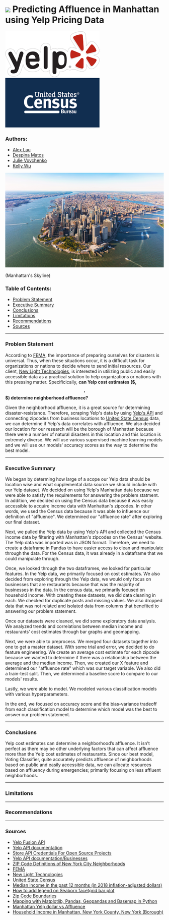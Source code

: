 # ![](https://ga-dash.s3.amazonaws.com/production/assets/logo-9f88ae6c9c3871690e33280fcf557f33.png) Predicting Affluence in Manhattan using Yelp Pricing Data


<img src="./images/yelp pic.png" width="300px">
<img src="./images/census pic.png" width="300px">

### Authors:
- [Alex Lau](https://www.linkedin.com/in/alex-lau-data-science/)
- [Despina Matos](https://www.linkedin.com/in/despina-matos/)
- [Julie Vovchenko](https://www.linkedin.com/in/julievovchenko/)
- [Kelly Wu](https://www.linkedin.com/in/kelly-wu-nj/)

<img src="./images/Manhattan Skyline.jpg" width="800px"> 

(Manhattan's Skyline)

### Table of Contents:

- [Problem Statement](#Problem-Statement)
- [Executive Summary](#Executive-Summary)
- [Conclusions](#Conclusions)
- [Limitations](#Limitations)
- [Recommendations](#Recommendations)
- [Sources](#Sources)

---

### Problem Statement

According to [FEMA](https://www.fema.gov/blog/2015-04-29/everyone-must-be-prepared-emergencies), the importance of preparing ourselves for disasters is universal. Thus, when these situations occur, it is a difficult task for organizations or nations to decide where to send initial resources. Our client, [New Light Technologies](https://newlighttechnologies.com/), is interested in utilizing public and easily accessible data as a practical solution to help organizations or nations with this pressing matter. Specificically, **can Yelp cost estimates ($, $$, $$$) determine neighborhood affluence?** 

Given the neighborhood affluence, it is a great source for determining disaster-resistance. Therefore, scraping Yelp's data by using [Yelp's API](https://www.yelp.com/fusion) and connecting zipcodes from business locations to [United State Census](https://2020census.gov/?cid=20002:%2Bus%20%2Bcensus:sem.ga:p:dm:en:&utm_source=sem.ga&utm_medium=p&utm_campaign=dm:en&utm_content=20002&utm_term=%2Bus%20%2Bcensus) data, we can determine if Yelp's data correlates with affluence. We also decided our location for our research will be the borough of Manhattan because there were a number of natural disasters in this location and this location is extremely diverse. We will use various supervised machine learning models and we will use our models' accuracy scores as the way to determine the best model.  

---

### Executive Summary

We began by determing how large of a scope our Yelp data should be location wise and what supplemental data source we should include with our Yelp dataset. We decided on using Yelp's Manhattan data because we were able to satisfy the requirements for answering the problem statment. In addition, we decided on using the Census data because it was easily accessible to acquire income data with Manhattan's zipcodes. In other words, we used the Census data because it was able to influence our definition of "affluence". We determined our "affluence rate" after exploring our final dataset.  

Next, we pulled the Yelp data by using Yelp's API and collected the Census income data by filtering with Manhattan's zipcodes on the Census' website. The Yelp data was imported was in JSON format. Therefore, we need to create a dataframe in Pandas to have easier access to clean and manipulate through the data. For the Census data, it was already in a dataframe that we could manipulate through. 

Once, we looked through the two dataframes, we looked for particular features. In the Yelp data, we primarily focused on cost estimates. We also decided from exploring through the Yelp data, we would only focus on businesses that are restaurants because that was the majority of businesses in the data. In the census data, we primarily focused on household income. With creating these datasets, we did data cleaning in each. We checked for duplicate posts and missing values. We also dropped data that was not related and isolated data from columns that benefited to answering our problem statement. 

Once our datasets were cleaned, we did some exploratory data analysis. We analyzed trends and correlations between median income and restaurants’ cost estimates through bar graphs and geomapping.

Next, we were able to preprocess. We merged four datasets together into one to get a master dataset. With some trial and error, we decided to do feature engineering. We create an average cost estimate for each zipcode because we wanted to determine if there was a relationship between the average and the median income. Then, we created our X feature and determined our "affluence rate" which was our target variable. We also did a train-test split. Then, we determined a baseline score to compare to our models' results.

Lastly, we were able to model. We modeled various classification models with various hyperparameters. 

In the end, we focused on accuracy score and the bias-variance tradeoff from each classification model to determine which model was the best to answer our problem statement. 

---

### Conclusions 

Yelp cost estimates can determine a neighborhood’s affluence. It isn’t perfect as there may be other underlying factors that can affect affluence more than the Yelp cost estimates of restaurants. Since our best model, Voting Classifier, quite accurately predicts affluence of neighborhoods based on public and easily accessible data, we can allocate resources based on affluency during emergencies; primarily focusing on less affluent neighborhoods.

---

### Limitations

---

### Recommendations

---

### Sources

- [Yelp Fusion API](https://www.yelp.com/fusion)
- [Yelp API documentation](https://www.yelp.com/developers/documentation/v3/business_search)
- [Store API Credentials For Open Source Projects](https://chrisalbon.com/python/basics/store_api_credentials_for_open_source_projects/) 
- [Yelp API documentation/Businesses](https://api.yelp.com/v3/businesses/search)
- [ZIP Code Definitions of New York City Neighborhoods](https://www.health.ny.gov/statistics/cancer/registry/appendix/neighborhoods.htm)
- [FEMA](https://www.fema.gov/blog/2015-04-29/everyone-must-be-prepared-emergencies)
- [New Light Technologies](https://newlighttechnologies.com/)
- [United State Census](https://2020census.gov/?cid=20002:%2Bus%20%2Bcensus:sem.ga:p:dm:en:&utm_source=sem.ga&utm_medium=p&utm_campaign=dm:en&utm_content=20002&utm_term=%2Bus%20%2Bcensus)
- [Median income in the past 12 months (in 2018 inflation-adjusted dollars)](https://data.census.gov/cedsci/table?q=income&tid=ACSST1Y2018.S1903&t=Income%20%28Households,%20Families,%20Individuals%29&vintage=2018)
- [How to add legend on Seaborn facetgrid bar plot](https://stackoverflow.com/questions/32261619/how-to-add-legend-on-seaborn-facetgrid-bar-plot/55953685)
- [Zip Code Boundaries](https://data.cityofnewyork.us/widgets/i8iw-xf4u)
- [Mapping with Matplotlib, Pandas, Geopandas and Basemap in Python](https://towardsdatascience.com/mapping-with-matplotlib-pandas-geopandas-and-basemap-in-python-d11b57ab5dac)
- [Manhattan Yelp dollar vs Affluence](https://public.tableau.com/profile/alex.lau1352#!/vizhome/updatedManhattanyelpvsaffluence/Dashboard?publish=yes) 
- [Household Income in Manhattan, New York County, New York (Borough)](https://statisticalatlas.com/county-subdivision/New-York/New-York-County/Manhattan/Household-Income)